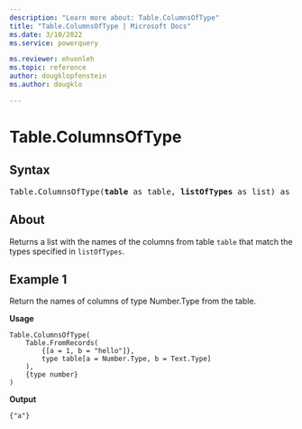 ```yaml
---
description: "Learn more about: Table.ColumnsOfType"
title: "Table.ColumnsOfType | Microsoft Docs"
ms.date: 3/10/2022
ms.service: powerquery

ms.reviewer: ehvonleh
ms.topic: reference
author: dougklopfenstein
ms.author: dougklo

---
```

# Table.ColumnsOfType

## Syntax

<pre>
Table.ColumnsOfType(<b>table</b> as table, <b>listOfTypes</b> as list) as list
</pre>
  
## About

Returns a list with the names of the columns from table `table` that match the types specified in `listOfTypes`.

## Example 1

Return the names of columns of type Number.Type from the table.

**Usage**

```powerquery-m
Table.ColumnsOfType(
    Table.FromRecords(
        {[a = 1, b = "hello"]},
        type table[a = Number.Type, b = Text.Type]
    ),
    {type number}
)
```

**Output**

`{"a"}`
